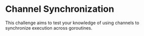 # Channel Synchronization

This challenge aims to test your knowledge of using channels to synchronize execution across goroutines.
